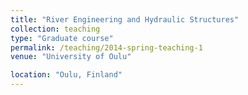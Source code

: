 ```yaml
---
title: "River Engineering and Hydraulic Structures"
collection: teaching
type: "Graduate course"
permalink: /teaching/2014-spring-teaching-1
venue: "University of Oulu"

location: "Oulu, Finland"
---
```

